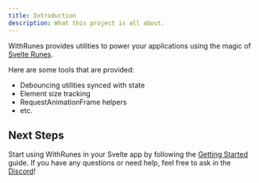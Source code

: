 ```yaml
---
title: Introduction
description: What this project is all about.
---
```


<script>
	import { HorizontalDemo, VerticalDemo, NestedGroupsDemo } from '$lib/components/demos'
</script>

WithRunes provides utilities to power your applications using the magic of [Svelte Runes](https://svelte.dev/blog/runes).

Here are some tools that are provided:

- Debouncing utilities synced with state
- Element size tracking
- RequestAnimationFrame helpers
- etc.

## Next Steps

Start using WithRunes in your Svelte app by following the [Getting Started](/docs/getting-started) guide. If you have any questions or need help, feel free to ask in the [Discord](https://discord.gg/hbAGu6akVy)!
